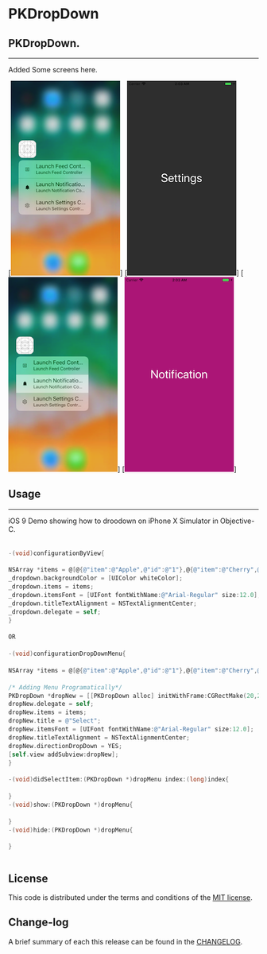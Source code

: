 
PKDropDown
=========

## PKDropDown.
------------
 Added Some screens here.
 
[![](https://github.com/pawankv89/3DTouch/blob/master/images/screen_1.png)]
[![](https://github.com/pawankv89/3DTouch/blob/master/images/screen_2.png)]
[![](https://github.com/pawankv89/3DTouch/blob/master/images/screen_3.png)]
[![](https://github.com/pawankv89/3DTouch/blob/master/images/screen_4.png)]

## Usage
------------
 iOS 9 Demo showing how to droodown on iPhone X Simulator in  Objective-C.


```objective-c

-(void)configurationByView{

NSArray *items = @[@{@"item":@"Apple",@"id":@"1"},@{@"item":@"Cherry",@"id":@"2"},@{@"item":@"Pineapple",@"id":@"3"},@{@"item":@"Mango",@"id":@"4"},@{@"item":@"Grapes",@"id":@"5"},@{@"item":@"Orange",@"id":@"6"}];
_dropdown.backgroundColor = [UIColor whiteColor];
_dropdown.items = items;
_dropdown.itemsFont = [UIFont fontWithName:@"Arial-Regular" size:12.0];
_dropdown.titleTextAlignment = NSTextAlignmentCenter;
_dropdown.delegate = self;
}

OR

-(void)configurationDropDownMenu{

NSArray *items = @[@{@"item":@"Apple",@"id":@"1"},@{@"item":@"Cherry",@"id":@"2"},@{@"item":@"Pineapple",@"id":@"3"},@{@"item":@"Mango",@"id":@"4"},@{@"item":@"Grapes",@"id":@"5"},@{@"item":@"Orange",@"id":@"6"}];

/* Adding Menu Programatically*/
PKDropDown *dropNew = [[PKDropDown alloc] initWithFrame:CGRectMake(20,250,[[UIScreen mainScreen] bounds].size.width-40, 50)];
dropNew.delegate = self;
dropNew.items = items;
dropNew.title = @"Select";
dropNew.itemsFont = [UIFont fontWithName:@"Arial-Regular" size:12.0];
dropNew.titleTextAlignment = NSTextAlignmentCenter;
dropNew.directionDropDown = YES;
[self.view addSubview:dropNew];
}

-(void)didSelectItem:(PKDropDown *)dropMenu index:(long)index{

}
-(void)show:(PKDropDown *)dropMenu{

}
-(void)hide:(PKDropDown *)dropMenu{

}

```

```objective-c

```

## License

This code is distributed under the terms and conditions of the [MIT license](LICENSE).

## Change-log

A brief summary of each this release can be found in the [CHANGELOG](CHANGELOG.mdown). 
